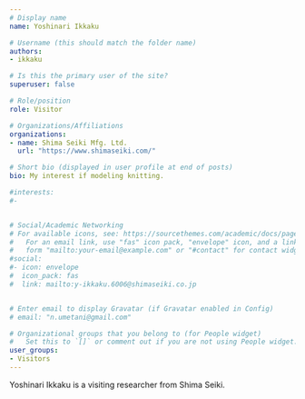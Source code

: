 ```yaml
---
# Display name
name: Yoshinari Ikkaku

# Username (this should match the folder name)
authors:
- ikkaku

# Is this the primary user of the site?
superuser: false

# Role/position
role: Visitor

# Organizations/Affiliations
organizations:
- name: Shima Seiki Mfg. Ltd. 
  url: "https://www.shimaseiki.com/"

# Short bio (displayed in user profile at end of posts)
bio: My interest if modeling knitting.

#interests:
#- 


# Social/Academic Networking
# For available icons, see: https://sourcethemes.com/academic/docs/page-builder/#icons
#   For an email link, use "fas" icon pack, "envelope" icon, and a link in the
#   form "mailto:your-email@example.com" or "#contact" for contact widget.
#social:
#- icon: envelope
#  icon_pack: fas
#  link: mailto:y-ikkaku.6006@shimaseiki.co.jp


# Enter email to display Gravatar (if Gravatar enabled in Config)
# email: "n.umetani@gmail.com"

# Organizational groups that you belong to (for People widget)
#   Set this to `[]` or comment out if you are not using People widget.
user_groups:
- Visitors
---
```


Yoshinari Ikkaku is a visiting researcher from Shima Seiki.  


